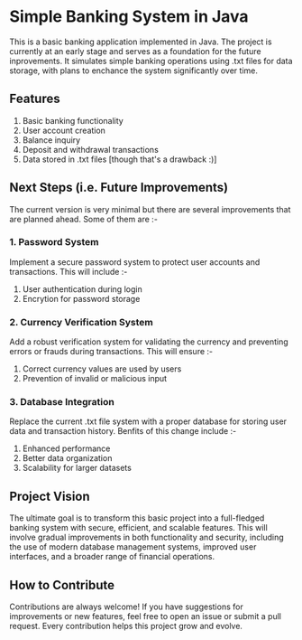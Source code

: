 # **Simple Banking System in Java**

This is a basic banking application implemented in Java. The project is currently at an early stage and serves as a foundation for the future inprovements.
It simulates simple banking operations using .txt files for data storage, with plans to enchance the system significantly over time.

## Features

1) Basic banking functionality
2) User account creation
3) Balance inquiry
4) Deposit and withdrawal transactions
5) Data stored in .txt files [though that's a drawback :)]

## Next Steps (i.e. Future Improvements)

The current version is very minimal but there are several improvements
that are planned ahead. Some of them are :-

### 1. Password System

Implement a secure password system to protect user accounts and transactions.
This will include :-

1) User authentication during login
2) Encrytion for password storage

### 2. Currency Verification System

Add a robust verification system for validating the currency and preventing
errors or frauds during transactions. This will ensure :-

1) Correct currency values are used by users
2) Prevention of invalid or malicious input

### 3. Database Integration

Replace the current .txt file system with a proper database for storing user data and transaction history.
Benfits of this change include :-

1) Enhanced performance
2) Better data organization
3) Scalability for larger datasets

## Project Vision

The ultimate goal is to transform this basic project into a full-fledged banking system with secure, efficient, and scalable features. This will involve gradual improvements in both functionality and security, including the use of modern database management systems, improved user interfaces, and a broader range of financial operations.

## How to Contribute

Contributions are always welcome! If you have suggestions for improvements or new features, feel free to open an issue or submit a pull request. Every contribution helps this project grow and evolve.

